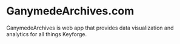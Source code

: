 # GanymedeArchives.com

GanymedeArchives is web app that provides data visualization and analytics for all things Keyforge.
